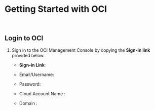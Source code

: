 # Getting Started with OCI <br>

<br>

## Login to OCI <br>

1. Sign in to the OCI Management Console by copying the **Sign-in link** provided below.

    * **Sign-in Link**: **<inject key="ocisigninurl" enableCopy="true" />**

   * Email/Username: <inject key="AzureAdUserEmail"></inject>

   * Password: <inject key="AzureAdUserPassword"></inject>

   * Cloud Account Name :  <inject key="tenantdomainname"></inject>
   
   * Domain : <inject key="aaddomain"></inject>
   


   
